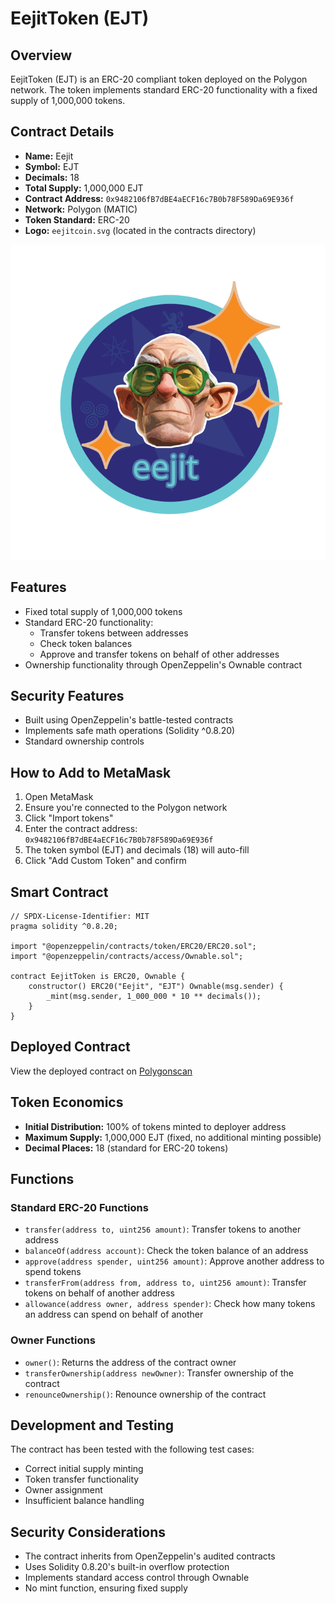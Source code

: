 # EejitToken (EJT)

## Overview
EejitToken (EJT) is an ERC-20 compliant token deployed on the Polygon network. The token implements standard ERC-20 functionality with a fixed supply of 1,000,000 tokens.

## Contract Details
- **Name:** Eejit
- **Symbol:** EJT
- **Decimals:** 18
- **Total Supply:** 1,000,000 EJT
- **Contract Address:** `0x9482106fB7dBE4aECF16c7B0b78F589Da69E936f`
- **Network:** Polygon (MATIC)
- **Token Standard:** ERC-20
- **Logo:** `eejitcoin.svg` (located in the contracts directory)

![EejitToken Logo](./eejitcoin.svg)

## Features
- Fixed total supply of 1,000,000 tokens
- Standard ERC-20 functionality:
  - Transfer tokens between addresses
  - Check token balances
  - Approve and transfer tokens on behalf of other addresses
- Ownership functionality through OpenZeppelin's Ownable contract

## Security Features
- Built using OpenZeppelin's battle-tested contracts
- Implements safe math operations (Solidity ^0.8.20)
- Standard ownership controls

## How to Add to MetaMask
1. Open MetaMask
2. Ensure you're connected to the Polygon network
3. Click "Import tokens"
4. Enter the contract address: `0x9482106fB7dBE4aECF16c7B0b78F589Da69E936f`
5. The token symbol (EJT) and decimals (18) will auto-fill
6. Click "Add Custom Token" and confirm

## Smart Contract
```solidity
// SPDX-License-Identifier: MIT
pragma solidity ^0.8.20;

import "@openzeppelin/contracts/token/ERC20/ERC20.sol";
import "@openzeppelin/contracts/access/Ownable.sol";

contract EejitToken is ERC20, Ownable {
    constructor() ERC20("Eejit", "EJT") Ownable(msg.sender) {
        _mint(msg.sender, 1_000_000 * 10 ** decimals());
    }
}
```

## Deployed Contract
View the deployed contract on [Polygonscan](https://polygonscan.com/address/0x9482106fB7dBE4aECF16c7B0b78F589Da69E936f)

## Token Economics
- **Initial Distribution:** 100% of tokens minted to deployer address
- **Maximum Supply:** 1,000,000 EJT (fixed, no additional minting possible)
- **Decimal Places:** 18 (standard for ERC-20 tokens)

## Functions
### Standard ERC-20 Functions
- `transfer(address to, uint256 amount)`: Transfer tokens to another address
- `balanceOf(address account)`: Check the token balance of an address
- `approve(address spender, uint256 amount)`: Approve another address to spend tokens
- `transferFrom(address from, address to, uint256 amount)`: Transfer tokens on behalf of another address
- `allowance(address owner, address spender)`: Check how many tokens an address can spend on behalf of another

### Owner Functions
- `owner()`: Returns the address of the contract owner
- `transferOwnership(address newOwner)`: Transfer ownership of the contract
- `renounceOwnership()`: Renounce ownership of the contract

## Development and Testing
The contract has been tested with the following test cases:
- Correct initial supply minting
- Token transfer functionality
- Owner assignment
- Insufficient balance handling

## Security Considerations
- The contract inherits from OpenZeppelin's audited contracts
- Uses Solidity 0.8.20's built-in overflow protection
- Implements standard access control through Ownable
- No mint function, ensuring fixed supply 
